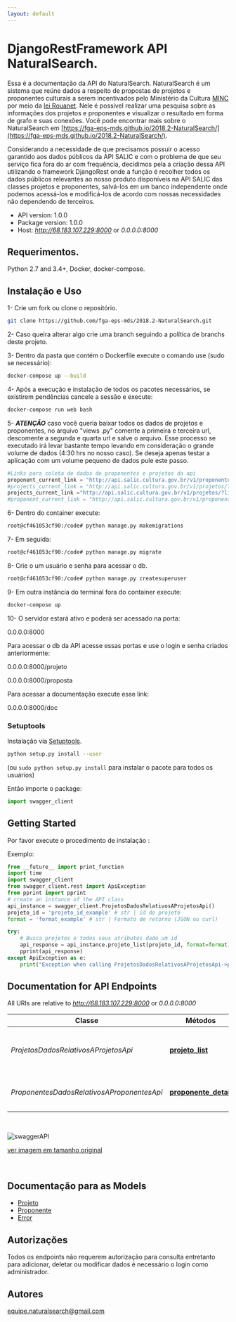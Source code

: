 ```yaml
---
layout: default
---
```


# DjangoRestFramework API NaturalSearch.
Essa é a documentação da API do NaturalSearch.  NaturalSearch é um sistema que reúne dados a respeito de propostas de projetos e proponentes culturais a serem incentivados pelo Ministério da Cultura [MINC](http://www.cultura.gov.br/) por meio da [lei Rouanet](http://rouanet.cultura.gov.br/o-que-e/). Nele é possivel realizar uma pesquisa sobre as informações dos projetos e proponentes e visualizar o resultado em forma de grafo e suas conexões.  Você pode encontrar mais sobre o NaturalSearch em [https://fga-eps-mds.github.io/2018.2-NaturalSearch/](https://fga-eps-mds.github.io/2018.2-NaturalSearch/).

Considerando a necessidade de que precisamos possuir o acesso garantido aos dados públicos da API SALIC e com o problema de que seu serviço fica fora do ar com frequência, decidimos pela a criação dessa API utilizando o framework DjangoRest onde a função é recolher todos os dados públicos relevantes ao nosso produto disponíveis na API SALIC das classes projetos e proponentes, salvá-los em um banco independente onde podemos acessá-los e modificá-los de acordo com nossas necessidades não dependendo de terceiros.


- API version: 1.0.0
- Package version: 1.0.0
- Host: *http://68.183.107.229:8000* or *0.0.0.0:8000*

## Requerimentos.

Python 2.7 and 3.4+, Docker, docker-compose.

## Instalação e Uso

1- Crie um fork ou clone o repositório.

```sh
git clone https://github.com/fga-eps-mds/2018.2-NaturalSearch.git
```

2- Caso queira alterar algo crie uma branch seguindo a política de branchs deste projeto. 

3- Dentro da pasta que contém o Dockerfile execute o comando use (sudo se necessário):
```sh
docker-compose up --build
```
4- Após a execução e instalação de todos os pacotes necessários, se existirem pendências cancele a sessão e execute:

```sh
docker-compose run web bash
```
5- ___ATENÇÃO___ caso você queria baixar todos os dados de projetos e proponentes, no arquivo "views .py" comente a primeira e terceira url, descomente a segunda e quarta url e salve o arquivo. Esse processo se executado irá levar bastante tempo levando em consideração o grande volume de dados (4:30 hrs no nosso caso). Se deseja apenas testar a aplicação com um volume pequeno de dados pule este passo.

```python
#Links para coleta de dados de proponentes e projetos da api
proponent_current_link = "http://api.salic.cultura.gov.br/v1/proponentes/?limit=100&offset=44200&format=json&"
#projects_current_link = "http://api.salic.cultura.gov.br/v1/projetos/?limit=100&format=json&"
projects_current_link ="http://api.salic.cultura.gov.br/v1/projetos/?limit=100&offset=92400&format=json&"
#proponent_current_link = "http://api.salic.cultura.gov.br/v1/proponentes/?limit=100&format=json"
```
6- Dentro do container execute:
```sh
root@cf461053cf90:/code# python manage.py makemigrations
```

7- Em seguida:
```sh
root@cf461053cf90:/code# python manage.py migrate

```
8- Crie o um usuário e senha para acessar o db.

```sh
root@cf461053cf90:/code# python manage.py createsuperuser
```

9- Em outra instância do terminal fora do container execute:
```sh
docker-compose up
```

10- O servidor estará ativo e poderá ser acessado na porta: 

0.0.0.0:8000

Para acessar o db da API acesse essas portas e use o login e senha criados anteriormente:

0.0.0.0:8000/projeto

0.0.0.0:8000/proposta

Para acessar a documentação execute esse link:

0.0.0.0:8000/doc

### Setuptools

Instalação via [Setuptools](http://pypi.python.org/pypi/setuptools).

```sh
python setup.py install --user
```
(ou `sudo python setup.py install` para instalar o pacote para todos os usuários)

Então importe o package:
```python
import swagger_client
```

## Getting Started

Por favor execute o procedimento de instalação :

Exemplo:

```python
from __future__ import print_function
import time
import swagger_client
from swagger_client.rest import ApiException
from pprint import pprint
# create an instance of the API class
api_instance = swagger_client.ProjetosDadosRelativosAProjetosApi()
projeto_id = 'projeto_id_example' # str | id do projeto
format = 'format_example' # str | Formato de retorno (JSON ou curl)

try:
    # Busca projetos e todos seus atributos dado um id
    api_response = api_instance.projeto_list(projeto_id, format=format)
    pprint(api_response)
except ApiException as e:
    print("Exception when calling ProjetosDadosRelativosAProjetosApi->projeto_list: %s\n" % e)

```

## Documentation for API Endpoints

All URIs are relative to *http://68.183.107.229:8000* or *0.0.0.0:8000*

|Classe | Métodos  | HTTP request  | Descrição
------------ | --------------- | ------------- | -------------
*ProjetosDadosRelativosAProjetosApi* | [**projeto_list**](https://fga-eps-mds.github.io/2018.2-NaturalSearch/docs/Documentacao_API/DadosRelativosAProjetosApi.html) | **GET** /projeto/{projeto_id} | Busca projetos e todos seus atributos dado um id
*ProponentesDadosRelativosAProponentesApi* | [**proponente_detail**](https://fga-eps-mds.github.io/2018.2-NaturalSearch/docs/Documentacao_API/DadosRelativosAProponentesApi.html) | **GET** /proponente/{proponente_id} | Busca proponentes dado um id fornecido|


<br>


![swaggerAPI](https://fga-eps-mds.github.io/2018.2-NaturalSearch/docs/images/swaggerAPI.png)

[ver imagem em tamanho original](https://fga-eps-mds.github.io/2018.2-NaturalSearch/docs/images/swaggerAPI.png)

<br>


## Documentação para as Models


 - [Projeto](https://fga-eps-mds.github.io/2018.2-NaturalSearch/docs/Documentacao_API/Projeto.html)
 - [Proponente](https://fga-eps-mds.github.io/2018.2-NaturalSearch/docs/Documentacao_API/Proponente.html)
 - [Error](https://fga-eps-mds.github.io/2018.2-NaturalSearch/docs/Documentacao_API/Error.html)


## Autorizações

Todos os endpoints não requerem autorização para consulta entretanto para adicionar, deletar ou modificar dados é necessário o login como administrador.


## Autores

equipe.naturalsearch@gmail.com

